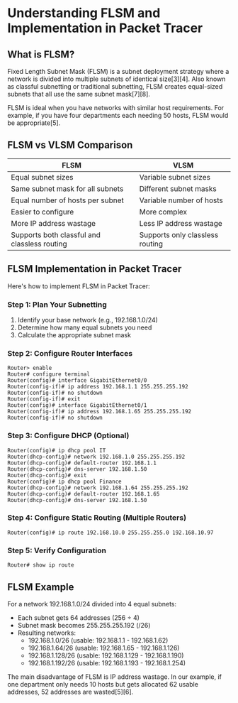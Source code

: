 # Understanding FLSM and Implementation in Packet Tracer

## What is FLSM?

Fixed Length Subnet Mask (FLSM) is a subnet deployment strategy where a network is divided into multiple subnets of identical size[3][4]. Also known as classful subnetting or traditional subnetting, FLSM creates equal-sized subnets that all use the same subnet mask[7][8].

FLSM is ideal when you have networks with similar host requirements. For example, if you have four departments each needing 50 hosts, FLSM would be appropriate[5].

## FLSM vs VLSM Comparison

| FLSM | VLSM |
| --- | --- |
| Equal subnet sizes | Variable subnet sizes |
| Same subnet mask for all subnets | Different subnet masks |
| Equal number of hosts per subnet | Variable number of hosts |
| Easier to configure | More complex |
| More IP address wastage | Less IP address wastage |
| Supports both classful and classless routing | Supports only classless routing |

## FLSM Implementation in Packet Tracer

Here's how to implement FLSM in Packet Tracer:

### Step 1: Plan Your Subnetting
1. Identify your base network (e.g., 192.168.1.0/24)
2. Determine how many equal subnets you need
3. Calculate the appropriate subnet mask

### Step 2: Configure Router Interfaces
```
Router> enable
Router# configure terminal
Router(config)# interface GigabitEthernet0/0
Router(config-if)# ip address 192.168.1.1 255.255.255.192
Router(config-if)# no shutdown
Router(config-if)# exit
Router(config)# interface GigabitEthernet0/1
Router(config-if)# ip address 192.168.1.65 255.255.255.192
Router(config-if)# no shutdown
```

### Step 3: Configure DHCP (Optional)
```
Router(config)# ip dhcp pool IT
Router(dhcp-config)# network 192.168.1.0 255.255.255.192
Router(dhcp-config)# default-router 192.168.1.1
Router(dhcp-config)# dns-server 192.168.1.50
Router(dhcp-config)# exit
Router(config)# ip dhcp pool Finance
Router(dhcp-config)# network 192.168.1.64 255.255.255.192
Router(dhcp-config)# default-router 192.168.1.65
Router(dhcp-config)# dns-server 192.168.1.50
```

### Step 4: Configure Static Routing (Multiple Routers)
```
Router(config)# ip route 192.168.10.0 255.255.255.0 192.168.10.97
```

### Step 5: Verify Configuration
```
Router# show ip route
```

## FLSM Example

For a network 192.168.1.0/24 divided into 4 equal subnets:
- Each subnet gets 64 addresses (256 ÷ 4)
- Subnet mask becomes 255.255.255.192 (/26)
- Resulting networks:
  - 192.168.1.0/26 (usable: 192.168.1.1 - 192.168.1.62)
  - 192.168.1.64/26 (usable: 192.168.1.65 - 192.168.1.126)
  - 192.168.1.128/26 (usable: 192.168.1.129 - 192.168.1.190)
  - 192.168.1.192/26 (usable: 192.168.1.193 - 192.168.1.254)

The main disadvantage of FLSM is IP address wastage. In our example, if one department only needs 10 hosts but gets allocated 62 usable addresses, 52 addresses are wasted[5][6].

